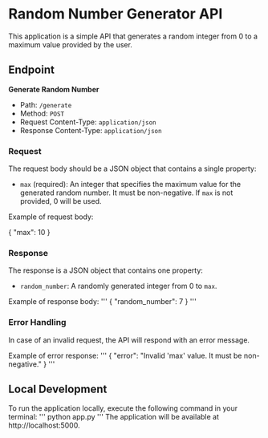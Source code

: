 # Random Number Generator API

This application is a simple API that generates a random integer from 0 to a maximum value provided by the user.

## Endpoint

**Generate Random Number**

- Path: `/generate`
- Method: `POST`
- Request Content-Type: `application/json`
- Response Content-Type: `application/json`

### Request

The request body should be a JSON object that contains a single property:
- `max` (required): An integer that specifies the maximum value for the generated random number. It must be non-negative. If `max` is not provided, 0 will be used.

Example of request body:

{
"max": 10
}


### Response

The response is a JSON object that contains one property:
- `random_number`: A randomly generated integer from 0 to `max`.

Example of response body:
'''
{
"random_number": 7
}
'''

### Error Handling

In case of an invalid request, the API will respond with an error message.

Example of error response:
'''
{
"error": "Invalid 'max' value. It must be non-negative."
}
'''

## Local Development

To run the application locally, execute the following command in your terminal:
'''
python app.py
'''
The application will be available at http://localhost:5000.
